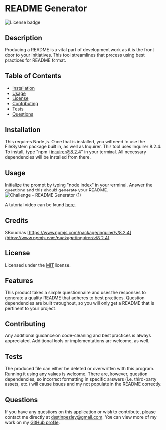 # README Generator
![License badge](https://img.shields.io/badge/License-MIT-blue)

## Description
Producing a README is a vital part of development work as it is the front door to your initiatives. This tool streamlines that process using best practices for README format.

## Table of Contents
* [Installation](#installation)
* [Usage](#usage)
* [License](#license)
* [Contributing](#contributing)
* [Tests](#tests)
* [Questions](#questions)

## Installation
This requires Node.js. Once that is installed, you will need to use the FileSystem package built in, as well as Inquirer. This tool uses Inquirer 8.2.4. To install, type "npm i inquirer@8.2.4" in your terminal. All necessary dependencies will be installed from there.

## Usage
Initialize the prompt by typing "node index" in your terminal. Answer the questions and this should generate your README.
![Challenge - README Generator (1)](https://user-images.githubusercontent.com/103615812/177230126-48d5d367-28c9-42c0-b04d-d3064b38adc6.gif)

A tutorial video can be found [here](https://drive.google.com/file/d/1zJ_AXCeXGntXj_Awm2DnJbjwp9-MwDLp/view).

## Credits  
SBoudrias [https://www.npmjs.com/package/inquirer/v/8.2.4](https://www.npmjs.com/package/inquirer/v/8.2.4)


## License
Licensed under the [MIT](https://opensource.org/licenses/MIT) license.

## Features  
This product takes a simple questionnaire and uses the responses to generate a quality README that adheres to best practices. Question dependencies are built throughout, so you will only get a README that is pertinent to your project.

## Contributing
Any additional guidance on code-cleaning and best practices is always appreciated. Additional tools or implementations are welcome, as well.

## Tests
The produced file can either be deleted or overwritten with this program. Running it using any values is welcome. There are, however, question dependencies, so incorrect formatting in specific answers (i.e. third-party assets, etc.) will cause issues and my not populate in the README correctly.

## Questions
If you have any questions on this application or wish to contribute, please contact me directly at dustinpezley@gmail.com.
You can view more of my work on my [GitHub profile](https://github.com/dustinpezley).
